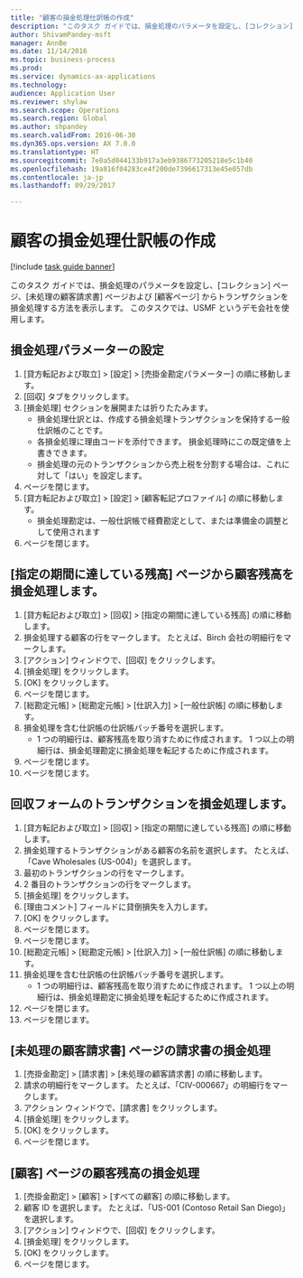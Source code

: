 ```yaml
--- 
title: "顧客の損金処理仕訳帳の作成"
description: "このタスク ガイドでは、損金処理のパラメータを設定し、[コレクション] ページ、[未処理の顧客請求書] ページおよび [顧客ページ] からトランザクションを損金処理する方法を表示します。"
author: ShivamPandey-msft
manager: AnnBe
ms.date: 11/14/2016
ms.topic: business-process
ms.prod: 
ms.service: dynamics-ax-applications
ms.technology: 
audience: Application User
ms.reviewer: shylaw
ms.search.scope: Operations
ms.search.region: Global
ms.author: shpandey
ms.search.validFrom: 2016-06-30
ms.dyn365.ops.version: AX 7.0.0
ms.translationtype: HT
ms.sourcegitcommit: 7e0a5d044133b917a3eb9386773205218e5c1b40
ms.openlocfilehash: 19a816f04283ce4f200de7396617313e45e057db
ms.contentlocale: ja-jp
ms.lasthandoff: 09/29/2017

---
```

# <a name="create-a-write-off-journal-for-a-customer"></a>顧客の損金処理仕訳帳の作成

[!include [task guide banner](../../includes/task-guide-banner.md)]

このタスク ガイドでは、損金処理のパラメータを設定し、[コレクション] ページ、[未処理の顧客請求書] ページおよび [顧客ページ] からトランザクションを損金処理する方法を表示します。 このタスクでは、USMF というデモ会社を使用します。


## <a name="set-up-the-write-off-parameters"></a>損金処理パラメーターの設定
1. [貸方転記および取立] > [設定] > [売掛金勘定パラメーター] の順に移動します。
2. [回収] タブをクリックします。
3. [損金処理] セクションを展開または折りたたみます。
    * 損金処理仕訳とは、作成する損金処理トランザクションを保持する一般仕訳帳のことです。  
    * 各損金処理に理由コードを添付できます。 損金処理時にこの既定値を上書きできます。  
    * 損金処理の元のトランザクションから売上税を分割する場合は、これに対して「はい」を設定します。  
4. ページを閉じます。
5. [貸方転記および取立] > [設定] > [顧客転記プロファイル] の順に移動します。
    * 損金処理勘定は、一般仕訳帳で経費勘定として、または準備金の調整として使用されます   
6. ページを閉じます。

## <a name="write-off-a-customer-balance-from-the-aged-balances-page"></a>[指定の期間に達している残高] ページから顧客残高を損金処理します。
1. [貸方転記および取立] > [回収] > [指定の期間に達している残高] の順に移動します。
2. 損金処理する顧客の行をマークします。 たとえば、Birch 会社の明細行をマークします。
3. [アクション] ウィンドウで、[回収] をクリックします。
4. [損金処理] をクリックします。
5. [OK] をクリックします。
6. ページを閉じます。
7. [総勘定元帳] > [総勘定元帳] > [仕訳入力] > [一般仕訳帳] の順に移動します。
8. 損金処理を含む仕訳帳の仕訳帳バッチ番号を選択します。
    * 1 つの明細行は、顧客残高を取り消すために作成されます。 1 つ以上の明細行は、損金処理勘定に損金処理を転記するために作成されます。  
9. ページを閉じます。
10. ページを閉じます。

## <a name="write-off-transactions-from-the-collections-form"></a>回収フォームのトランザクションを損金処理します。
1. [貸方転記および取立] > [回収] > [指定の期間に達している残高] の順に移動します。
2. 損金処理するトランザクションがある顧客の名前を選択します。 たとえば、「Cave Wholesales (US-004)」を選択します。
3. 最初のトランザクションの行をマークします。
4. 2 番目のトランザクションの行をマークします。
5. [損金処理] をクリックします。
6. [理由コメント] フィールドに貸倒損失を入力します。
7. [OK] をクリックします。
8. ページを閉じます。
9. ページを閉じます。
10. [総勘定元帳] > [総勘定元帳] > [仕訳入力] > [一般仕訳帳] の順に移動します。
11. 損金処理を含む仕訳帳の仕訳帳バッチ番号を選択します。
    * 1 つの明細行は、顧客残高を取り消すために作成されます。 1 つ以上の明細行は、損金処理勘定に損金処理を転記するために作成されます。  
12. ページを閉じます。
13. ページを閉じます。

## <a name="write-off-an-invoice-from-the-open-customers-invoices-page"></a>[未処理の顧客請求書] ページの請求書の損金処理
1. [売掛金勘定] > [請求書] > [未処理の顧客請求書] の順に移動します。
2. 請求の明細行をマークします。 たとえば、「CIV-000667」の明細行をマークします。
3. アクション ウィンドウで、[請求書] をクリックします。
4. [損金処理] をクリックします。
5. [OK] をクリックします。
6. ページを閉じます。

## <a name="write-off-a-customer-balance-from-the-customer-page"></a>[顧客] ページの顧客残高の損金処理
1. [売掛金勘定] > [顧客] > [すべての顧客] の順に移動します。
2. 顧客 ID を選択します。 たとえば、「US-001 (Contoso Retail San Diego)」を選択します。
3. [アクション] ウィンドウで、[回収] をクリックします。
4. [損金処理] をクリックします。
5. [OK] をクリックします。
6. ページを閉じます。


